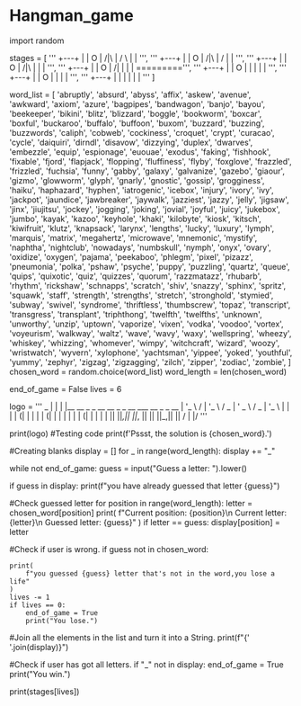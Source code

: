 # Hangman_game
import random

stages = [ ''' +---+ | | O | /|\ | / \ | |
''', ''' +---+ | | O | /|\ | / | |
''', ''' +---+ | | O | /|\ | | |
''', ''' +---+ | | O | /| | | | =========''', ''' +---+ | | O | | | | |
''', ''' +---+ | | O | | | |
''', ''' +---+ | | | | | |
''' ]

word_list = [ 'abruptly', 'absurd', 'abyss', 'affix', 'askew', 'avenue', 'awkward', 'axiom', 'azure', 'bagpipes', 'bandwagon', 'banjo', 'bayou', 'beekeeper', 'bikini', 'blitz', 'blizzard', 'boggle', 'bookworm', 'boxcar', 'boxful', 'buckaroo', 'buffalo', 'buffoon', 'buxom', 'buzzard', 'buzzing', 'buzzwords', 'caliph', 'cobweb', 'cockiness', 'croquet', 'crypt', 'curacao', 'cycle', 'daiquiri', 'dirndl', 'disavow', 'dizzying', 'duplex', 'dwarves', 'embezzle', 'equip', 'espionage', 'euouae', 'exodus', 'faking', 'fishhook', 'fixable', 'fjord', 'flapjack', 'flopping', 'fluffiness', 'flyby', 'foxglove', 'frazzled', 'frizzled', 'fuchsia', 'funny', 'gabby', 'galaxy', 'galvanize', 'gazebo', 'giaour', 'gizmo', 'glowworm', 'glyph', 'gnarly', 'gnostic', 'gossip', 'grogginess', 'haiku', 'haphazard', 'hyphen', 'iatrogenic', 'icebox', 'injury', 'ivory', 'ivy', 'jackpot', 'jaundice', 'jawbreaker', 'jaywalk', 'jazziest', 'jazzy', 'jelly', 'jigsaw', 'jinx', 'jiujitsu', 'jockey', 'jogging', 'joking', 'jovial', 'joyful', 'juicy', 'jukebox', 'jumbo', 'kayak', 'kazoo', 'keyhole', 'khaki', 'kilobyte', 'kiosk', 'kitsch', 'kiwifruit', 'klutz', 'knapsack', 'larynx', 'lengths', 'lucky', 'luxury', 'lymph', 'marquis', 'matrix', 'megahertz', 'microwave', 'mnemonic', 'mystify', 'naphtha', 'nightclub', 'nowadays', 'numbskull', 'nymph', 'onyx', 'ovary', 'oxidize', 'oxygen', 'pajama', 'peekaboo', 'phlegm', 'pixel', 'pizazz', 'pneumonia', 'polka', 'pshaw', 'psyche', 'puppy', 'puzzling', 'quartz', 'queue', 'quips', 'quixotic', 'quiz', 'quizzes', 'quorum', 'razzmatazz', 'rhubarb', 'rhythm', 'rickshaw', 'schnapps', 'scratch', 'shiv', 'snazzy', 'sphinx', 'spritz', 'squawk', 'staff', 'strength', 'strengths', 'stretch', 'stronghold', 'stymied', 'subway', 'swivel', 'syndrome', 'thriftless', 'thumbscrew', 'topaz', 'transcript', 'transgress', 'transplant', 'triphthong', 'twelfth', 'twelfths', 'unknown', 'unworthy', 'unzip', 'uptown', 'vaporize', 'vixen', 'vodka', 'voodoo', 'vortex', 'voyeurism', 'walkway', 'waltz', 'wave', 'wavy', 'waxy', 'wellspring', 'wheezy', 'whiskey', 'whizzing', 'whomever', 'wimpy', 'witchcraft', 'wizard', 'woozy', 'wristwatch', 'wyvern', 'xylophone', 'yachtsman', 'yippee', 'yoked', 'youthful', 'yummy', 'zephyr', 'zigzag', 'zigzagging', 'zilch', 'zipper', 'zodiac', 'zombie', ] chosen_word = random.choice(word_list) word_length = len(chosen_word)

end_of_game = False lives = 6

logo = ''' _
| |
| |__ __ _ _ __ __ _ _ __ ___ __ _ _ __
| '_ \ /  | '_ \ / _ | '  _ \ / _ | '_ \ | | | | (| | | | | (| | | | | | | (| | | | | || ||_,|| ||_, || || ||_,|| || / |
|/ '''

print(logo) #Testing code print(f'Pssst, the solution is {chosen_word}.')

#Creating blanks display = [] for _ in range(word_length): display += "_"

while not end_of_game: guess = input("Guess a letter: ").lower()

if guess in display:
    print(f"you have already guessed that letter {guess}")

#Check guessed letter
for position in range(word_length):
    letter = chosen_word[position]
    print(
        f"Current position: {position}\n Current letter: {letter}\n Guessed letter: {guess}"
    )
    if letter == guess:
        display[position] = letter

#Check if user is wrong.
if guess not in chosen_word:
    
    print(
        f"you guessed {guess} letter that's not in the word,you lose a life"
    )
    lives -= 1
    if lives == 0:
        end_of_game = True
        print("You lose.")

#Join all the elements in the list and turn it into a String.
print(f"{' '.join(display)}")

#Check if user has got all letters.
if "_" not in display:
    end_of_game = True
    print("You win.")

print(stages[lives])
